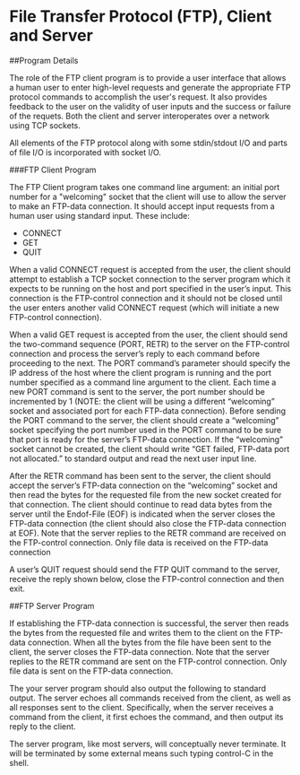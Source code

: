 # File Transfer Protocol (FTP), Client and Server

##Program Details

The role of the FTP client program is to provide a user interface that allows a human user to enter high-level requests and generate
the appropriate FTP protocol commands to accomplish the user's request. It also provides feedback to the user on the validity of user inputs 
and the success or failure of the requets. Both the client and server interoperates over a network using TCP sockets. 

All elements of the FTP protocol along with some stdin/stdout I/O and parts of file I/O is incorporated with socket I/O. 

###FTP Client Program

The FTP Client program takes one command line argument: an initial port number for a "welcoming" socket that the client will use to 
allow the server to make an FTP-data connection. It should accept input requests from a human user using standard input. These include:
* CONNECT
* GET
* QUIT

When a valid CONNECT request is accepted from the user, the client should attempt to establish a TCP
socket connection to the server program which it expects to be running on the host and port specified in
the user’s input. This connection is the FTP-control connection and it should not be closed until the user
enters another valid CONNECT request (which will initiate a new FTP-control connection).

When a valid GET request is accepted from the user, the client should send the two-command sequence 
(PORT, RETR) to the server on the FTP-control connection and process the server’s
reply to each command before proceeding to the next. The PORT command’s parameter should specify
the IP address of the host where the client program is running and the port number specified as a
command line argument to the client. Each time a new PORT command is sent to the server, the port
number should be incremented by 1 (NOTE: the client will be using a different “welcoming” socket and
associated port for each FTP-data connection). Before sending the PORT command to the server, the
client should create a “welcoming” socket specifying the port number used in the PORT command to be
sure that port is ready for the server’s FTP-data connection. If the “welcoming” socket cannot be created,
the client should write “GET failed, FTP-data port not allocated.” to standard output and read the next
user input line. 

After the RETR command has been sent to the server, the client should accept the server’s FTP-data
connection on the “welcoming” socket and then read the bytes for the requested file from the new socket
created for that connection. The client should continue to read data bytes from the server until the Endof-File
(EOF) is indicated when the server closes the FTP-data connection (the client should also close
the FTP-data connection at EOF). Note that the server replies to the RETR command are received on the
FTP-control connection. Only file data is received on the FTP-data connection

A user’s QUIT request should send the FTP QUIT command to the server,
receive the reply shown below, close the FTP-control connection and then exit. 

##FTP Server Program

If establishing the FTP-data connection is successful, the server then reads the bytes from the requested
file and writes them to the client on the FTP-data connection. When all the bytes from the file have been
sent to the client, the server closes the FTP-data connection. Note that the server replies to the RETR
command are sent on the FTP-control connection. Only file data is sent on the FTP-data connection.

The your server program should also output the following to standard output. The server echoes
all commands received from the client, as well as all responses sent to the client. Specifically, when the
server receives a command from the client, it first echoes the command, and then output its reply to the
client.

The server program, like most servers, will conceptually never terminate. It will be terminated by some
external means such typing control-C in the shell.
